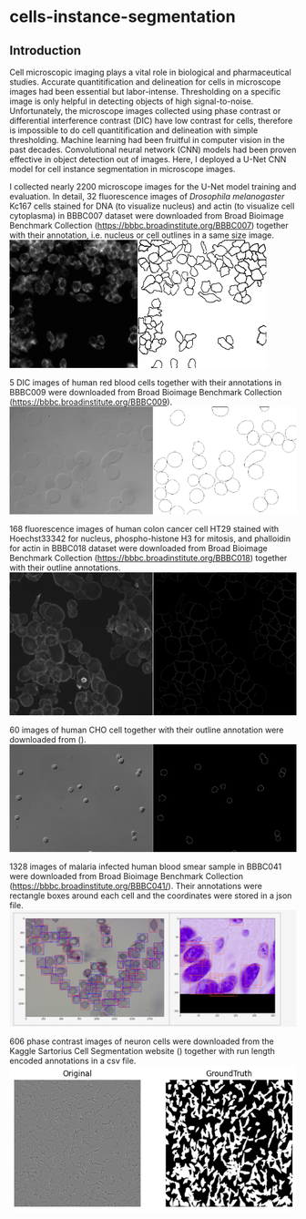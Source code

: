 # cells-instance-segmentation

## Introduction

Cell microscopic imaging plays a vital role in biological and pharmaceutical studies. Accurate quantitification and delineation for cells in microscope images had been essential but labor-intense. Thresholding on a specific image is only helpful in detecting objects of high signal-to-noise. Unfortunately, the microscope images collected using phase contrast or differential interference contrast (DIC) have low contrast for cells, therefore is impossible to do cell quantitification and delineation with simple thresholding. Machine learning had been fruitful in computer vision in the past decades. Convolutional neural network (CNN) models had been proven effective in object detection out of images. Here, I deployed a U-Net CNN model for cell instance segmentation in microscope images. 

I collected nearly 2200 microscope images for the U-Net model training and evaluation. In detail, 32 fluorescence images of *Drosophila melanogaster* Kc167 cells stained for DNA (to visualize nucleus) and actin (to visualize cell cytoplasma) in BBBC007 dataset were downloaded from Broad Bioimage Benchmark Collection (https://bbbc.broadinstitute.org/BBBC007) together with their annotation, i.e. nucleus or cell outlines in a same size image. 
![alt text](./example/bbbc007_example.png "Example of BBBC007")

5 DIC images of human red blood cells together with their annotations in BBBC009 were downloaded from Broad Bioimage Benchmark Collection (https://bbbc.broadinstitute.org/BBBC009). 
![alt text](./example/bbbc009_example.png "Example of BBBC009")

168 fluorescence images of human colon cancer cell HT29 stained with Hoechst33342 for nucleus, phospho-histone H3 for mitosis, and phalloidin for actin in BBBC018 dataset were downloaded from Broad Bioimage Benchmark Collection (https://bbbc.broadinstitute.org/BBBC018) together with their outline annotations. 
![alt text](./example/bbbc018_example.png "Example of BBBC018")

60 images of human CHO cell together with their outline annotation were downloaded from (). 
![alt text](./example/cho_example.png "Example of Human CHO")

1328 images of malaria infected human blood smear sample in BBBC041 were downloaded from Broad Bioimage Benchmark Collection (https://bbbc.broadinstitute.org/BBBC041/). Their annotations were rectangle boxes around each cell and the coordinates were stored in a json file. 
![alt text](./example/bbbc041_example.png "Example of BBBC041")

606 phase contrast images of neuron cells were downloaded from the Kaggle Sartorius Cell Segmentation website () together with run length encoded annotations in a csv file. 
![alt text](./example/sartorius_example.png "Example of Sartorius")
